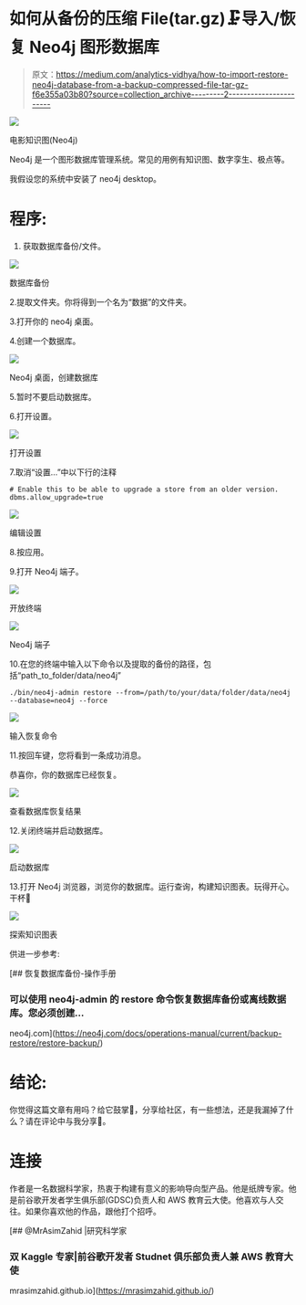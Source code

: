# 如何从备份的压缩 File(tar.gz)🗜️导入/恢复 Neo4j 图形数据库

> 原文：<https://medium.com/analytics-vidhya/how-to-import-restore-neo4j-database-from-a-backup-compressed-file-tar-gz-f6e355a03b80?source=collection_archive---------2----------------------->

![](img/9c02f31b01ec79d6567e2b2bccb4b68e.png)

电影知识图(Neo4j)

Neo4j 是一个图形数据库管理系统。常见的用例有知识图、数字孪生、极点等。

我假设您的系统中安装了 neo4j desktop。

# 程序:

1.  获取数据库备份/文件。

![](img/b717e19884d3782d278f36a241f77f18.png)

数据库备份

2.提取文件夹。你将得到一个名为“数据”的文件夹。

3.打开你的 neo4j 桌面。

4.创建一个数据库。

![](img/5e62e4b8faa864b4ca536d5489d5cce2.png)

Neo4j 桌面，创建数据库

5.暂时不要启动数据库。

6.打开设置。

![](img/286064cc06650702cea6c43586aa18fc.png)

打开设置

7.取消“设置…”中以下行的注释

```
# Enable this to be able to upgrade a store from an older version.
dbms.allow_upgrade=true
```

![](img/92fa9d89cbe4fd23ce9252c5a91fc3d0.png)

编辑设置

8.按应用。

9.打开 Neo4j 端子。

![](img/df8f85dc75e5cf554ff3ef1a876bc682.png)

开放终端

![](img/a1d9c3e32f782e83914807a8b37b9fd4.png)

Neo4j 端子

10.在您的终端中输入以下命令以及提取的备份的路径，包括“path_to_folder/data/neo4j”

```
./bin/neo4j-admin restore --from=/path/to/your/data/folder/data/neo4j --database=neo4j --force
```

![](img/3ff29f3d9f6fc39b9fa694de7c98e5f1.png)

输入恢复命令

11.按回车键，您将看到一条成功消息。

恭喜你，你的数据库已经恢复。

![](img/55c2569c7a01f7d80581180838d0967c.png)

查看数据库恢复结果

12.关闭终端并启动数据库。

![](img/c4ec19bd21922007892d794bb257a431.png)

启动数据库

13.打开 Neo4j 浏览器，浏览你的数据库。运行查询，构建知识图表。玩得开心。干杯🎉

![](img/456c789be2c4d6d3b31291da96179e8a.png)

探索知识图表

供进一步参考:

[](https://neo4j.com/docs/operations-manual/current/backup-restore/restore-backup/) [## 恢复数据库备份-操作手册

### 可以使用 neo4j-admin 的 restore 命令恢复数据库备份或离线数据库。您必须创建…

neo4j.com](https://neo4j.com/docs/operations-manual/current/backup-restore/restore-backup/) 

# 结论:

你觉得这篇文章有用吗？给它鼓掌👏，分享给社区，有一些想法，还是我漏掉了什么？请在评论中与我分享📝。

# 连接

作者是一名数据科学家，热衷于构建有意义的影响导向型产品。他是纸牌专家。他是前谷歌开发者学生俱乐部(GDSC)负责人和 AWS 教育云大使。他喜欢与人交往。如果你喜欢他的作品，跟他打个招呼。

[](https://mrasimzahid.github.io/) [## @MrAsimZahid |研究科学家

### 双 Kaggle 专家|前谷歌开发者 Studnet 俱乐部负责人兼 AWS 教育大使

mrasimzahid.github.io](https://mrasimzahid.github.io/)